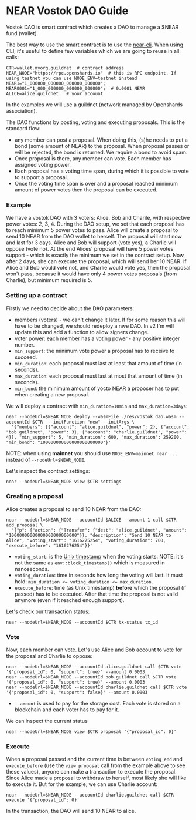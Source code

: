 # NEAR Vostok DAO Guide

Vostok DAO is smart contract which creates a DAO to manage a $NEAR fund (wallet).

The best way to use the smart contract is to use the [near-cli](https://www.npmjs.com/package/near-cli). When using CLI, it's useful to define few variables which we are going to reuse in all calls:

```
CTR=wallet.myorg.guildnet  # contract address
NEAR_NODE="https://rpc.openshards.io"  # this is RPC endpoint. If using testnet you can use NODE_ENV=testnet instead
NEAR1="1_000000_000000_000000_000000";
NEAR0001="1_000_000000_000000_000000";  # 0.0001 NEAR
ALICE=alice.guildnet   # your account
```

In the examples we will use a guildnet (network managed by Openshards association).

The DAO functions by posting, voting and executing proposals. This is the standard flow:
* any member can post a proposal. When doing this, (s)he needs to put a bond (some amount of NEAR) to the proposal. When proposal passes or will be rejected, the bond is returned. We require a bond to avoid spam.
* Once proposal is there, any member can vote. Each member has assigned voting power.
* Each proposal has a voting time span, during which it is possible to vote to support a proposal.
* Once the voting time span is over and a proposal reached minimum amount of power votes then the proposal can be executed.

### Example

We have a vostok DAO with 3 voters: Alice, Bob and Charile, with respective power votes: 2, 3, 4. During the DAO setup, we set that each proposal has to reach minimum 5 power votes to pass.
Alice will create a proposal to send 10 NEAR from the DAO wallet to herself. The proposal will start now and last for 3 days. Alice and Bob will support (vote yes), a Charlie will oppose (vote no). At the end Alices' proposal will have 5 power votes support - which is exactly the minimum we set in the contract setup. Now, after 2 days, she can execute the proposal, which will send her 10 NEAR.
If Alice and Bob would vote not, and Charlie would vote yes, then the proposal won't pass, because it would have only 4 power votes proposals (from Charlie), but minimum required is 5.


### Setting up a contract

Firstly we need to decide about the DAO parameters:
* members (voters) - we can't change it later. If for some reason this will have to be changed, we should redeploy a nwe DAO. In v2 I'm will update this and add a function to allow signers change.
* voter power: each member has a voting power - any positive integer number.
* `min_support`: the minimum vote power a proposal has to receive to succeed.
* `min_duration`: each proposal must last at least that amount of time (in seconds).
* `max_duration`: each proposal must last at most that amount of time (in seconds).
* `min_bond`: the minimum amount of yocto NEAR a proposer has to put when creating a new proposal.


We will deploy a contract with `min_duration=10min` and `max_duration=3days`:

```
near --nodeUrl=$NEAR_NODE deploy --wasmFile ./res/vostok_dao.wasm --accountId $CTR  --initFunction "new" --initArgs \
  '{"members": [{"account": "alice.guildnet", "power": 2}, {"account": "bob.guildnet", "power": 3}, {"account": "charlie.guildnet", "power": 4}], "min_support": 5, "min_duration": 600, "max_duration": 259200, "min_bond": "100000000000000000000000"}'
```

NOTE:
when using **mainnet** you should use `NODE_ENV=mainnet near ...` instead of `--nodeUrl=$NEAR_NODE`.

Let's inspect the contract settings:

```
near --nodeUrl=$NEAR_NODE view $CTR settings
```

### Creating a proposal

Alice creates a proposal to send 10 NEAR from the DAO:

```
near --nodeUrl=$NEAR_NODE --accountId $ALICE --amount 1 call $CTR add_proposal \
  '{"p": {"action": {"Transfer": {"dest": "alice.guildnet", "amount": "10000000000000000000000000"}}, "description": "Send 10 NEAR to Alice", "voting_start": "1616275254", "voting_duration": 700, "execute_before": "1616276254"}}'
```

* `voting_start`: is the [Unix timestamp](https://www.unixtimestamp.com/) when the voting starts. NOTE: it's not the same as `env::block_timestamp()` which is measured in nanoseconds.
* `voting_duration`: time in seconds how long the voting will last. It must hold: `min_duration <= voting_duration <= max_duration`.
* `execute_before`: time (as Unix timestamp) **before** which the proposal (if passed) has to be executed. After that time the proposal is not valid anymore (even if it reached enough support).

Let's check our transaction status:

```
near --nodeUrl=$NEAR_NODE --accountId $CTR tx-status tx_id
```

### Vote

Now, each member can vote. Let's use Alice and  Bob account to vote for the proposal and Charlie to oppose:
```
near --nodeUrl=$NEAR_NODE --accountId alice.guildnet call $CTR vote '{"proposal_id": 0, "support": true}' --amount 0.0003
near --nodeUrl=$NEAR_NODE --accountId bob.guildnet call $CTR vote '{"proposal_id": 0, "support": true}' --amount 0.0003
near --nodeUrl=$NEAR_NODE --accountId charlie.guildnet call $CTR vote '{"proposal_id": 0, "support": false}' --amount 0.0003
```

* `--amount` is used to pay for the storage cost. Each vote is stored on a blockchain and each voter has to pay for it.

We can inspect the current status
```
near --nodeUrl=$NEAR_NODE view $CTR proposal '{"proposal_id": 0}'
```

### Execute

When a proposal passed and the current time is between `voting_end` and `execute_before` (use the `view proposal` call from the example above to see these values), anyone can make a transaction to execute the proposal. Since Alice made a proposal to withdraw to herself, most likely she will like to execute it. But for the example, we can use Charlie account:

```
near --nodeUrl=$NEAR_NODE --accountId charlie.guildnet call $CTR execute '{"proposal_id": 0}'
```

In the transaction, the DAO will send 10 NEAR to alice.
